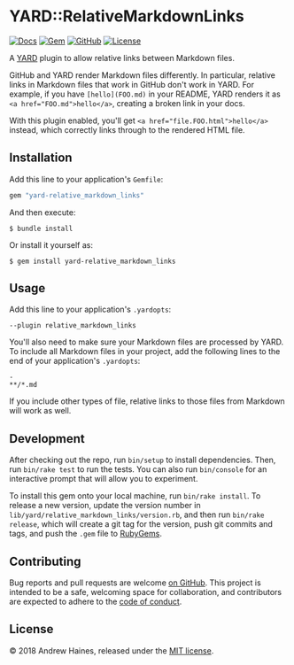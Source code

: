 # YARD::RelativeMarkdownLinks

[![Docs](https://img.shields.io/badge/docs-github.io-blue.svg?style=flat-square)](https://haines.github.io/yard-relative_markdown_links/)
[![Gem](https://img.shields.io/gem/v/yard-relative_markdown_links.svg?style=flat-square)](https://rubygems.org/gems/yard-relative_markdown_links)
[![GitHub](https://img.shields.io/badge/github-haines%2Fyard--relative__markdown__links-blue.svg?style=flat-square)](https://github.com/haines/yard-relative_markdown_links)
[![License](https://img.shields.io/github/license/haines/yard-relative_markdown_links.svg?style=flat-square)](https://github.com/haines/yard-relative_markdown_links/blob/main/LICENSE.md)


A [YARD](https://yardoc.org) plugin to allow relative links between Markdown files.

GitHub and YARD render Markdown files differently.
In particular, relative links in Markdown files that work in GitHub don't work in YARD.
For example, if you have `[hello](FOO.md)` in your README, YARD renders it as `<a href="FOO.md">hello</a>`, creating a broken link in your docs.

With this plugin enabled, you'll get `<a href="file.FOO.html">hello</a>` instead, which correctly links through to the rendered HTML file.


## Installation

Add this line to your application's `Gemfile`:

```ruby
gem "yard-relative_markdown_links"
```

And then execute:

```console
$ bundle install
```

Or install it yourself as:

```console
$ gem install yard-relative_markdown_links
```


## Usage

Add this line to your application's `.yardopts`:

```
--plugin relative_markdown_links
```

You'll also need to make sure your Markdown files are processed by YARD.
To include all Markdown files in your project, add the following lines to the end of your application's `.yardopts`:

```
-
**/*.md
```

If you include other types of file, relative links to those files from Markdown will work as well.


## Development

After checking out the repo, run `bin/setup` to install dependencies.
Then, run `bin/rake test` to run the tests.
You can also run `bin/console` for an interactive prompt that will allow you to experiment.

To install this gem onto your local machine, run `bin/rake install`.
To release a new version, update the version number in `lib/yard/relative_markdown_links/version.rb`, and then run `bin/rake release`, which will create a git tag for the version, push git commits and tags, and push the `.gem` file to [RubyGems](https://rubygems.org).


## Contributing

Bug reports and pull requests are welcome [on GitHub](https://github.com/haines/yard-relative_markdown_links).
This project is intended to be a safe, welcoming space for collaboration, and contributors are expected to adhere to the [code of conduct](CODE_OF_CONDUCT.md).


## License

© 2018 Andrew Haines, released under the [MIT license](LICENSE.md).
